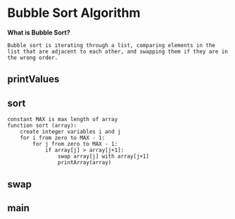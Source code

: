# Bubble Sort Algorithm

**What is Bubble Sort?**

    Bubble sort is iterating through a list, comparing elements in the list that are adjacent to each other, and swapping them if they are in the wrong order.


## printValues



## sort

```
constant MAX is max length of array
function sort (array):
    create integer variables i and j
    for i from zero to MAX - 1:
        for j from zero to MAX - 1:
            if array[j] > array[j+1]:
                swap array[j] with array[j+1]
                printArray(array)
```

## swap

## main
